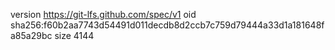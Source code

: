 version https://git-lfs.github.com/spec/v1
oid sha256:f60b2aa7743d54491d011decdb8d2ccb7c759d79444a33d1a181648fa85a29bc
size 4144
